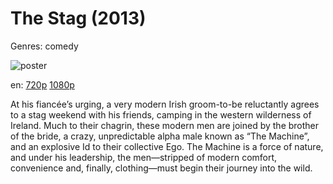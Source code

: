 # The Stag (2013)

Genres: comedy

![poster](http://image.tmdb.org/t/p/w500/7Hf1iayLRcKwQv9LV4DGDQuNEjM.jpg)

en:
  [720p](magnet:?xt=urn:btih:ec46c96ec7ae62d845cbfcb9d4447ddc409f180c&dn=The+Bachelor+Weekend+%282013%29+720p+BrRip+x264+-+YIFY&tr=udp%3A%2F%2Ftracker.openbittorrent.com%3A80%2Fannounce&tr=udp%3A%2F%2Fglotorrents.pw%3A6969%2Fannounce&tr=udp%3A%2F%2Ftracker.openbittorrent.com%3A80%2Fannounce&tr=udp%3A%2F%2Ftracker.opentrackr.org%3A1337%2Fannounce&tr=udp%3A%2F%2Fzer0day.to%3A1337%2Fannounce&tr=udp%3A%2F%2Ftracker.coppersurfer.tk%3A6969%2Fannounce)
  [1080p](magnet:?xt=urn:btih:64ce1ebad14649e4c42d18e21114add2e349bfab&dn=The+Bachelor+Weekend+%282013%29+1080p+BrRip+x264+-+YIFY&tr=udp%3A%2F%2Ftracker.openbittorrent.com%3A80%2Fannounce&tr=udp%3A%2F%2Fglotorrents.pw%3A6969%2Fannounce&tr=udp%3A%2F%2Ftracker.openbittorrent.com%3A80%2Fannounce&tr=udp%3A%2F%2Ftracker.opentrackr.org%3A1337%2Fannounce&tr=udp%3A%2F%2Fzer0day.to%3A1337%2Fannounce&tr=udp%3A%2F%2Ftracker.coppersurfer.tk%3A6969%2Fannounce)
  


At his fiancée’s urging, a very modern Irish groom-to-be reluctantly agrees to a stag weekend with his friends, camping in the western wilderness of Ireland. Much to their chagrin, these modern men are joined by the brother of the bride, a crazy, unpredictable alpha male known as “The Machine”, and an explosive Id to their collective Ego. The Machine is a force of nature, and under his leadership, the men—stripped of modern comfort, convenience and, finally, clothing—must begin their journey into the wild.